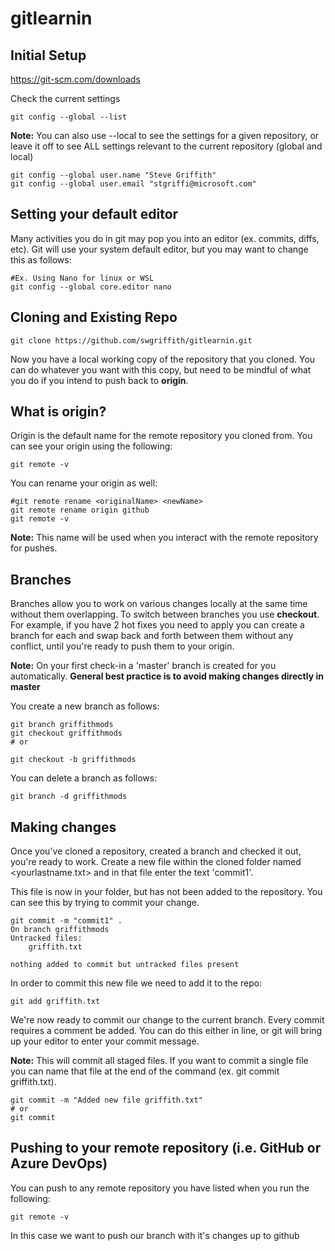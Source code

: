 # gitlearnin

## Initial Setup
https://git-scm.com/downloads

Check the current settings
```
git config --global --list
```

**Note:** You can also use --local to see the settings for a given repository, or leave it off to see ALL settings relevant to the current repository (global and local)

```
git config --global user.name "Steve Griffith"
git config --global user.email "stgriffi@microsoft.com"
```

## Setting your default editor
Many activities you do in git may pop you into an editor (ex. commits, diffs, etc). Git will use your system default editor, but you may want to change this as follows:

```
#Ex. Using Nano for linux or WSL
git config --global core.editor nano
```

## Cloning and Existing Repo
```
git clone https://github.com/swgriffith/gitlearnin.git
```

Now you have a local working copy of the repository that you cloned. You can do whatever you want with this copy, but need to be mindful of what you do if you intend to push back to **origin**. 

## What is origin?
Origin is the default name for the remote repository you cloned from. You can see your origin using the following:

```
git remote -v
```
You can rename your origin as well:

```
#git remote rename <originalName> <newName>
git remote rename origin github
git remote -v
```

**Note:** This name will be used when you interact with the remote repository for pushes.

## Branches
Branches allow you to work on various changes locally at the same time without them overlapping. To switch between branches you use **checkout**. For example, if you have 2 hot fixes you need to apply you can create a branch for each and swap back and forth between them without any conflict, until you're ready to push them to your origin.

**Note:** On your first check-in a 'master' branch is created for you automatically. **General best practice is to avoid making changes directly in master**

You create a new branch as follows:
```
git branch griffithmods
git checkout griffithmods
# or

git checkout -b griffithmods
```

You can delete a branch as follows:
```
git branch -d griffithmods
```

## Making changes
Once you've cloned a repository, created a branch and checked it out, you're ready to work. Create a new file within the cloned folder named <yourlastname.txt> and in that file enter the text 'commit1'.

This file is now in your folder, but has not been added to the repository. You can see this by trying to commit your change.

```
git commit -m "commit1" .
On branch griffithmods
Untracked files:
	griffith.txt

nothing added to commit but untracked files present

```

In order to commit this new file we need to add it to the repo:

```
git add griffith.txt
```

We're now ready to commit our change to the current branch. Every commit requires a comment be added. You can do this either in line, or git will bring up your editor to enter your commit message.

**Note:** This will commit all staged files. If you want to commit a single file you can name that file at the end of the command (ex. git commit griffith.txt). 

```
git commit -m "Added new file griffith.txt"
# or 
git commit
```

## Pushing to your remote repository (i.e. GitHub or Azure DevOps)
You can push to any remote repository you have listed when you run the following:
```
git remote -v
```

In this case we want to push our branch with it's changes up to github